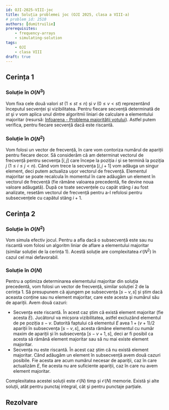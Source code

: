 ```yaml
---
id: OJI-2025-VIII-joc
title: Soluția problemei joc (OJI 2025, clasa a VIII-a)
# problem_id: 2510
authors: [dumitruilie]
prerequisites:
    - frequency-arrays
    - simulating-solution
tags:
    - OJI
    - clasa VIII
draft: true
---
```


## Cerința 1

### Soluție în $O(N^3)$

Vom fixa cele două valori $st$ ($1 ≤ st ≤ n$) și $v$ ($0 ≤ v < st$) reprezentând
începutul secvenței şi vizibilitatea. Pentru fiecare secvență determinată de
$st$ şi $v$ vom aplica unul dintre algoritmii liniari de calculare a elementului
majoritar (resursă:
[Infoarena - Problema majorității votului](https://www.infoarena.ro/problema-majoritatii-votului)).
Astfel putem verifica, pentru fiecare secvență dacă este riscantă.

### Soluție în $O(N^2)$

Vom folosi un vector de frecvență, în care vom contoriza numărul de apariții
pentru fiecare decor. Să considerăm că am determinat vectorul de frecvență
pentru secvența $[i,j]$ care începe la poziția $i$ şi se termină la poziția $j$
($1 ≤ i ≤ j < n$). Când vom trece la secvența $[i,j + 1]$ vom adăuga un singur
element, deci putem actualiza ușor vectorul de frecvență. Elementul majoritar se
poate recalcula în momentul în care adăugăm un element în vectorul de frecvență
(fie rămâne valoarea precedentă, fie devine noua valoare adăugată). După ce
toate secvențele cu capăt stâng $i$ au fost analizate, resetăm vectorul de
frecvență pentru a-l refolosi pentru subsecvențele cu capătul stâng $i + 1$.

## Cerința 2

### Soluție în $O(N^2)$

Vom simula efectiv jocul. Pentru a afla dacă o subsecvență este sau nu riscantă
vom folosi un algoritm liniar de aflare a elementului majoritar (similar
soluției de la cerința 1). Acestă soluție are complexitatea $\mathcal{O}(N^2)$
în cazul cel mai defavorabil.

### Soluție în $O(N)$

Pentru a optimiza determinarea elementului majoritar din soluția precedentă, vom
folosi un vector de frecvență, similar soluției 2 de la cerința 1. Să presupunem
că ajungem pe subsecvența $[s - v, s]$ și știm dacă aceasta conține sau nu
element majoritar, care este acesta și numărul său de apariții. Avem două
cazuri:

-   Secvența este riscantă. În acest caz știm că există element majoritar (fie
    acesta $E$). Jucătorul va micșora vizibilitatea, astfel excluzând elementul de
    pe poziția $s - v$. Datorită faptului că elementul $E$ avea $1 + (v + 1) / 2$
    apariții în subsecvența $[s - v, s]$, acesta rămâne elementul cu număr maxim
    de apariții și în subsecvența $[s - v + 1, s]$, deci ar fi posibil ca acesta
    să rămână element majoritar sau să nu mai existe element majoritar.
-   Secvența nu este riscantă. În acest caz știm că nu există element majoritar.
    Când adăugăm un element în subsecvență avem două cazuri posibile. Fie acesta
    are acum numărul necesar de apariții, caz în care actualizăm $E$, fie acesta
    nu are suficiente apariții, caz în care nu avem element majoritar.

Complexitatea acestei soluții este $\mathcal{O}(N)$ timp și $\mathcal{O}(N)$
memorie. Există și alte soluții, atât pentru punctaj integral, cât şi pentru
punctaje parțiale.

## Rezolvare

```cpp

```

